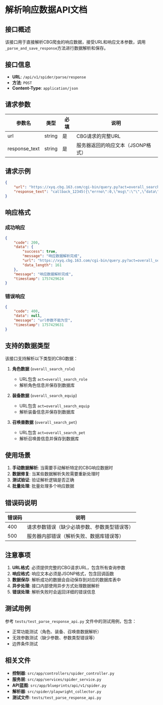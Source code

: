 # 解析响应数据API文档

## 接口概述

该接口用于直接解析CBG爬虫的响应数据，接受URL和响应文本参数，调用`_parse_and_save_response`方法进行数据解析和保存。

## 接口信息

- **URL**: `/api/v1/spider/parse/response`
- **方法**: `POST`
- **Content-Type**: `application/json`

## 请求参数

| 参数名 | 类型 | 必填 | 说明 |
|--------|------|------|------|
| url | string | 是 | CBG请求的完整URL |
| response_text | string | 是 | 服务器返回的响应文本（JSONP格式） |

## 请求示例

```json
{
    "url": "https://xyq.cbg.163.com/cgi-bin/query.py?act=overall_search_role&server_id=9&page=1&order_by=price%20ASC&count=15&search_type=overall_search_role",
    "response_text": "callback_12345({\"errno\":0,\"msg\":\"\",\"data\":{\"page\":1,\"total_page\":10,\"total_count\":100,\"items\":[{\"id\":\"12345\",\"name\":\"测试角色\",\"price\":1000,\"server_name\":\"紫禁城\"}]}});"
}
```

## 响应格式

### 成功响应

```json
{
    "code": 200,
    "data": {
        "success": true,
        "message": "响应数据解析完成",
        "url": "https://xyq.cbg.163.com/cgi-bin/query.py?act=overall_search_role&server_id=9&page=1&order_by=price%20ASC&count=15&search_type=overall_search_role",
        "data_length": 161
    },
    "message": "响应数据解析完成",
    "timestamp": 1757429624
}
```

### 错误响应

```json
{
    "code": 400,
    "data": null,
    "message": "url参数不能为空",
    "timestamp": 1757429631
}
```

## 支持的数据类型

该接口支持解析以下类型的CBG数据：

1. **角色数据** (`overall_search_role`)
   - URL包含 `act=overall_search_role`
   - 解析角色信息并保存到数据库

2. **装备数据** (`overall_search_equip`)
   - URL包含 `act=overall_search_equip`
   - 解析装备信息并保存到数据库

3. **召唤兽数据** (`overall_search_pet`)
   - URL包含 `act=overall_search_pet`
   - 解析召唤兽信息并保存到数据库

## 使用场景

1. **手动数据解析**: 当需要手动解析特定的CBG响应数据时
2. **数据修复**: 当某些数据解析失败需要重新处理时
3. **测试验证**: 验证解析逻辑是否正确
4. **批量处理**: 批量处理多个响应数据

## 错误码说明

| 错误码 | 说明 |
|--------|------|
| 400 | 请求参数错误（缺少必填参数、参数类型错误等） |
| 500 | 服务器内部错误（解析失败、数据库错误等） |

## 注意事项

1. **URL格式**: 必须提供完整的CBG请求URL，包含所有查询参数
2. **响应格式**: 响应文本必须是JSONP格式，包含回调函数
3. **数据保存**: 解析成功的数据会自动保存到对应的数据库表中
4. **异步处理**: 接口内部使用异步方式处理数据解析
5. **错误处理**: 解析失败时会返回详细的错误信息

## 测试用例

参考 `tests/test_parse_response_api.py` 文件中的测试用例，包含：

- 正常功能测试（角色、装备、召唤兽数据解析）
- 无效参数测试（缺少参数、参数类型错误等）
- 边界条件测试

## 相关文件

- **控制器**: `src/app/controllers/spider_controller.py`
- **服务层**: `src/app/services/spider_service.py`
- **API蓝图**: `src/app/blueprints/api/v1/spider.py`
- **解析器**: `src/spider/playwright_collector.py`
- **测试文件**: `tests/test_parse_response_api.py`
